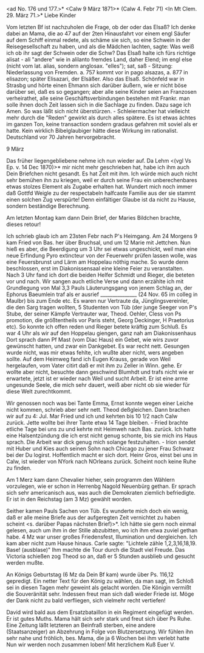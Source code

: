 <ad No. 176 und 177.>* <Calw 9 März 1871>* (Calw 4. Febr 71)  <In Mt Clem. 29. März 71.>*
Liebe Kinder

Vom letzten Bf ist nachzuholen die Frage, ob der oder das Elsaß? Ich denke dabei an Mama, die ao 47 auf der 2ten Hinausfahrt vor einem engl Säufer auf dem Schiff einmal redete, als schäme sie sich, so eine Schwein in der Reisegesellschaft zu haben, und als die Mädchen lachten, sagte: Was weiß ich ob ihr sagt der Schwein oder die Schw? Das Elsaß halte ich fürs richtige alisat - ali "andere" wie in alilanto fremdes Land, daher Elend; im engl else (nicht vom lat. alias, sondern anglosax. "elles"); sat, saß - Sitzung: Niederlassung von Fremden. a. 757 kommt vor in pago alsazas, a. 877 in elisazon; später Elisazari, der Elsäßer. Also das Elsaß. Schönfeld war in Strasbg und hörte einen Ehmann sich darüber äußern, wie er nicht böse darüber sei, daß es so gegangen; aber alle seine Kinder seien an Franzosen verheirathet, alle seine Geschäftsverbindungen bestehen mit Frankr. man solle ihnen doch Zeit lassen sich in die Sachlage zu finden. Dazu sage ich Amen. So was läßt sich nicht überstürzen. - Schleiermacher hat vielleicht mehr durch die "Reden" gewirkt als durch alles spätere. Es ist etwas ächtes im ganzen Ton, keine transaction sondern gradaus gefahren mit soviel als er hatte. Kein wirklich Bibelglaubiger hätte diese Wirkung im rationalist. Deutschland vor 70 Jahren hervorgebracht.

 9 März

Das früher liegengebliebene nehme ich nun wieder auf. Da Lehm <(vgl Vs Ep. v. 14 Dec 1870)>* mir nicht mehr geschrieben hat, habe ich ihm auch Dein Briefchen nicht gesandt. Es hat Zeit mit ihm. Ich würde mich auch nicht sehr bemühen ihn zu kriegen, weil er durch seine Frau ein unberechenbares etwas stolzes Element als Zugabe erhalten hat. Wundert mich noch immer daß Gottfd Weigle zu der respectabeln halfcaste Familie aus der sie stammt einen solchen Zug verspürte! Denn einfältiger Glaube ist da nicht zu Hause, sondern beständige Berechnung.

Am letzten Montag kam dann Dein Brief, der Maries Bildchen brachte, dieses retour!

Ich schrieb glaub ich am 23sten Febr nach P's Heimgang. Am 24 Morgens 9 kam Fried von Bas. her über Bruchsal, und um 12 Marie mit Jettchen. Nun hieß es aber, die Beerdigung um 3 Uhr sei etwas ungeschickt, weil man eine neue Erfindung Pyro extincteur von der Feuerwehr prüfen lassen wolle, was eine Feuersbrunst und Lärm am Hoppelau nöthig mache. So wurde denn beschlossen, erst im Diakonissensaal eine kleine Feier zu veranstalten. Nach 3 Uhr fand ich dort die beiden Helfer Schmidt und Rieger, die beteten vor und nach. Wir sangen auch etliche Verse und dann erzählte ich mit Grundlegung von Mal 3,3 Pauls Läuterungsgang von jenem Schlag an, der Ephorus Baeumlein traf als er ausrief _______________ (24 Nov. 65 im colleg in Maulbr) bis zum Ende etc. Es waren nur Vertraute da, Jünglingsvereinler, die den Sarg tragen wollten, 5 Studenten von Tüb (der junge Seeger von P's Stube, der seiner Kämpfe Vertrauter war, Theod. Oehler, Cless von Ps promotion, die größtentheils vor Paris steht, Georg Deckinger, H Praetorius etc). So konnte ich offen reden und Rieger betete kräftig zum Schluß. Es war 4 Uhr als wir auf den Hoppelau giengen, ganz nah am Diakonissenhaus Dort sprach dann Pf Mast (vom Diac Haus) ein Gebet, wie wirs zuvor gewünscht hatten, und zwar ein Dankgebet. Es war recht nett. Gesungen wurde nicht, was mir etwas fehlte, ich wußte aber nicht, wers angeben sollte. Auf dem Heimweg fand ich Eugen Krauss, gerade von Weil hergelaufen, vom Vater citirt daß er mit ihm zu Zeller in Winn. gehe. Er wollte aber nicht, besuchte dann geschwind Blumhdt und trafs nicht wie er erwartete, jetzt ist er wieder nach Weil und sucht Arbeit. Er ist eine arme ungesunde Seele, die mich sehr dauert, weiß aber nicht ob sie wieder für diese Welt zurechtkommt.

Wir genossen noch was bei Tante Emma, Ernst konnte wegen einer Leiche nicht kommen, schrieb aber sehr nett. Theod deßgleichen. Dann brachen wir auf zu 4: Jul. Mar Fried und ich und kehrten bis 10 1/2 nach Calw zurück. Jette wollte bei ihrer Tante etwa 14 Tage bleiben. - Fried brachte etliche Tage bei uns zu und kehrte mit Heimweh nach Bas. zurück. Ich hatte eine Halsentzündung die ich erst nicht genug schonte, bis sie mich ins Haus sprach. Die Arbeit war dick genug mich solange festzuhalten. - Irion sendet mit Huber und Kies auch seinen Sohn nach Chicago zu jener Frau Schwarz bei der Du logirst. Hoffentlich macht er sich dort. Heinr Gros, einst bei uns in Calw, ist wieder von NYork nach NOrleans zurück. Scheint noch keine Ruhe zu finden.

Am 1 Merz kam dann Chevalier hieher, sein programm den Wählern vorzulegen, wie er schon in Herrenbg Nagold Neuenbürg gethan. Er sprach sich sehr americanisch aus, was auch die Demokraten ziemlich befriedigte. Er ist in den Reichstag (am 3 Mz) gewählt worden.

Seither kamen Pauls Sachen von Tüb. Es wunderte mich doch ein wenig, daß er alle meine Briefe aus der aufgeregten Zeit vernichtet zu haben scheint <s. darüber Papas nächsten Brief)>*. Ich hätte sie gern noch einmal gelesen, auch um ihm in der Stille abzubitten, wo ich ihm etwa zuviel gethan habe. 
4 Mz war unser großes Friedensfest, Illumination und dergleichen. Ich kam aber nicht zum Hause hinaus. Carle sagte: "Lichtele zähle 1,2,3,16,18,19. Base! (ausblase)" Ihm machte die Tour durch die Stadt viel Freude. Das Victoria schießen zog Theod so an, daß er 5 Stunden ausblieb und gesucht werden mußte.

An Königs Geburtstag (6 Mz da Dein Bf kam) wurde über Ps. 116,12 gepredigt. Ein netter Text für den König zu wählen, da man sagt, im Schloß sei in diesen Tagen mehr geweint als gelacht worden. Die Königin vermißt die Souveränität sehr. Indessen freut man sich daß wieder Friede ist. Möge der Dank nicht zu bald verfliegen, sich vielmehr recht vertiefen!

David wird bald aus dem Ersatzbataillon in ein Regiment eingefügt werden. Er ist gutes Muths. Mama hält sich sehr stark und freut sich über Ps Ruhe. Eine Zeitung läßt letzteren an Beinfraß sterben, eine andere (Staatsanzeiger) an Abzehrung in Folge von Blutzersetzung. Wir fühlen ihn sehr nahe und fröhlich, bes. Mama, die ja 6 Wochen bei ihm verlebt hatte Nun wir werden noch zusammen loben! Mit herzlichem Kuß
 Euer V.
